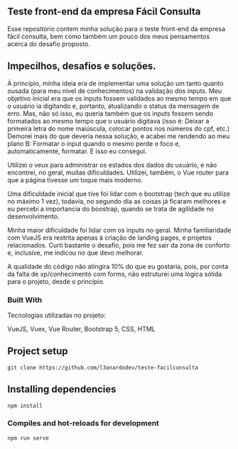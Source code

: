 ## Teste front-end da empresa Fácil Consulta

Esse repositório contem minha solução para o teste front-end da empresa fácil consulta, bem como também um pouco dos meus pensamentos acerca do desafio proposto.

## Impecilhos, desafios e soluções.

À princípio, minha ideia era de implementar uma solução um tanto quanto ousada (para meu nível de conhecimentos) na validação dos inputs. Meu objetivo inicial era que os inputs fossem validados ao mesmo tempo em que o usuário ia digitando e, portanto, atualizando o status da mensagem de erro. Mas, não só isso, eu queria também que os inputs fossem sendo formatados ao mesmo tempo que o usuário digitava (isso é: Deixar a primeira letra do nome maiúscula, colocar pontos nos números do cpf, etc.) Demorei mais do que deveria nessa solução, e acabei me rendendo ao meu plano B: Formatar o input quando o mesmo perde o foco e, automaticamente, formatar. E isso eu consegui.

Utilizei o veux para administrar os estados dos dados do usuário, e não encontrei, no geral, muitas dificuldades. Utilizei, também, o Vue router para que a página tivesse um toque mais moderno.

Uma dificuldade inicial que tive foi lidar com o bootstrap (tech que eu utilize no máximo 1 vez), todavia, no segundo dia as coisas já ficaram melhores e eu percebi a importancia do boostrap, quando se trata de agilidade no desenvolvimento.

Minha maior dificuldade foi lidar com os inputs no geral. Minha familiaridade com VueJS era restrita apenas à criação de landing pages, e projetos relacionados. Curti bastante o desafio, pois me fez sair da zona de conforto e, inclusive, me indicou no que devo melhorar.

A qualidade do código não atingira 10% do que eu gostaria, pois, por conta da falta de xp/conhecimento com forms, não estruturei uma lógica sólida para o projeto, desde o princípio.

### Built With

Tecnologias utilizadas no projeto:

VueJS, Vuex, Vue Router, Bootstrap 5, CSS, HTML

## Project setup

```
git clone https://github.com/l3onardodev/teste-facilconsulta
```

## Installing dependencies

```
npm install
```

### Compiles and hot-reloads for development

```
npm run serve
```
